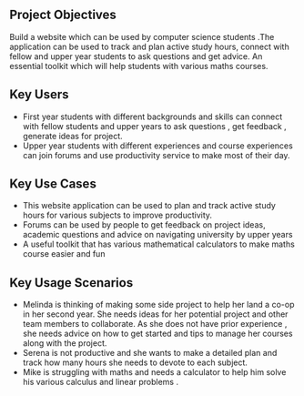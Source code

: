## Project Objectives

Build a website which can be used by computer science students .The application can be used to track and plan active study hours, connect with fellow and upper year students to ask questions and get advice. An essential toolkit which will help students with various maths courses.

## Key Users
* First year students with different backgrounds and skills can connect with fellow students and upper years to ask questions , get feedback , generate ideas for project.
* Upper year students with different experiences and course experiences can join forums and use productivity service to make most of their day. 


## Key Use Cases
* This website application can be used to plan and track active study hours for various subjects to improve productivity.
* Forums can be used by people to get feedback on project ideas, academic questions and advice on navigating university by upper years
* A useful toolkit  that has various mathematical calculators to make maths course easier and fun 


## Key Usage Scenarios
* Melinda is thinking of making some side project to help her land a co-op in her second year. She needs ideas for her potential project and other team members to collaborate. As she does not have prior experience , she needs advice on how to get started and tips to manage her courses along with the project.
* Serena is not productive and she wants to make a detailed plan and track how many hours she needs to devote to each subject. 
* Mike is struggling with maths and needs a calculator to help him solve his various calculus and linear problems .
